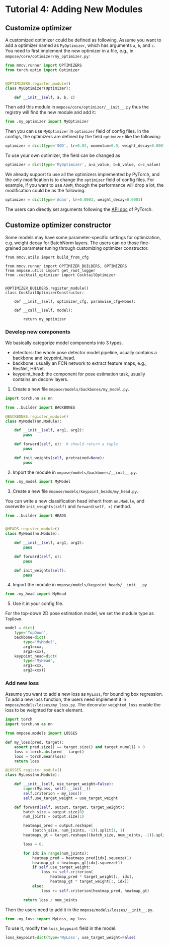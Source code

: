 # Tutorial 4: Adding New Modules

## Customize optimizer

A customized optimizer could be defined as following.
Assume you want to add a optimizer named as `MyOptimizer`, which has arguments `a`, `b`, and `c`.
You need to first implement the new optimizer in a file, e.g., in `mmpose/core/optimizer/my_optimizer.py`:

```python
from mmcv.runner import OPTIMIZERS
from torch.optim import Optimizer


@OPTIMIZERS.register_module()
class MyOptimizer(Optimizer):

    def __init__(self, a, b, c)

```

Then add this module in `mmpose/core/optimizer/__init__.py` thus the registry will
find the new module and add it:

```python
from .my_optimizer import MyOptimizer
```

Then you can use `MyOptimizer` in `optimizer` field of config files.
In the configs, the optimizers are defined by the field `optimizer` like the following:

```python
optimizer = dict(type='SGD', lr=0.02, momentum=0.9, weight_decay=0.0001)
```

To use your own optimizer, the field can be changed as

```python
optimizer = dict(type='MyOptimizer', a=a_value, b=b_value, c=c_value)
```

We already support to use all the optimizers implemented by PyTorch, and the only modification is to change the `optimizer` field of config files.
For example, if you want to use `ADAM`, though the performance will drop a lot, the modification could be as the following.

```python
optimizer = dict(type='Adam', lr=0.0003, weight_decay=0.0001)
```

The users can directly set arguments following the [API doc](https://pytorch.org/docs/stable/optim.html?highlight=optim#module-torch.optim) of PyTorch.

## Customize optimizer constructor

Some models may have some parameter-specific settings for optimization, e.g. weight decay for BatchNorm layers.
The users can do those fine-grained parameter tuning through customizing optimizer constructor.

```
from mmcv.utils import build_from_cfg

from mmcv.runner import OPTIMIZER_BUILDERS, OPTIMIZERS
from mmpose.utils import get_root_logger
from .cocktail_optimizer import CocktailOptimizer


@OPTIMIZER_BUILDERS.register_module()
class CocktailOptimizerConstructor:

    def __init__(self, optimizer_cfg, paramwise_cfg=None):

    def __call__(self, model):

        return my_optimizer

```

### Develop new components

We basically categorize model components into 3 types.

- detectors: the whole pose detector model pipeline, usually contains a backbone and keypoint_head.
- backbone: usually an FCN network to extract feature maps, e.g., ResNet, HRNet.
- keypoint_head: the component for pose estimation task, usually contains an deconv layers.

1. Create a new file `mmpose/models/backbones/my_model.py`.

```python
import torch.nn as nn

from ..builder import BACKBONES

@BACKBONES.register_module()
class MyModel(nn.Module):

    def __init__(self, arg1, arg2):
        pass

    def forward(self, x):  # should return a tuple
        pass

    def init_weights(self, pretrained=None):
        pass
```

2. Import the module in `mmpose/models/backbones/__init__.py`.

```python
from .my_model import MyModel
```

3. Create a new file `mmpose/models/keypoint_heads/my_head.py`.

You can write a new classification head inherit from `nn.Module`,
and overwrite `init_weights(self)` and `forward(self, x)` method.

```python
from ..builder import HEADS


@HEADS.register_module()
class MyHead(nn.Module):

    def __init__(self, arg1, arg2):
        pass

    def forward(self, x):
        pass

    def init_weights(self):
        pass
```

4. Import the module in `mmpose/models/keypoint_heads/__init__.py`

```python
from .my_head import MyHead
```

5. Use it in your config file.

For the top-down 2D pose estimation model, we set the module type as `TopDown`.

```python
model = dict(
    type='TopDown',
    backbone=dict(
        type='MyModel',
        arg1=xxx,
        arg2=xxx),
    keypoint_head=dict(
        type='MyHead',
        arg1=xxx,
        arg2=xxx))
```

### Add new loss

Assume you want to add a new loss as `MyLoss`, for bounding box regression.
To add a new loss function, the users need implement it in `mmpose/models/losses/my_loss.py`.
The decorator `weighted_loss` enable the loss to be weighted for each element.

```python
import torch
import torch.nn as nn

from mmpose.models import LOSSES

def my_loss(pred, target):
    assert pred.size() == target.size() and target.numel() > 0
    loss = torch.abs(pred - target)
    loss = torch.mean(loss)
    return loss

@LOSSES.register_module()
class MyLoss(nn.Module):

    def __init__(self, use_target_weight=False):
        super(MyLoss, self).__init__()
        self.criterion = my_loss()
        self.use_target_weight = use_target_weight

    def forward(self, output, target, target_weight):
        batch_size = output.size(0)
        num_joints = output.size(1)

        heatmaps_pred = output.reshape(
            (batch_size, num_joints, -1)).split(1, 1)
        heatmaps_gt = target.reshape((batch_size, num_joints, -1)).split(1, 1)

        loss = 0.

        for idx in range(num_joints):
            heatmap_pred = heatmaps_pred[idx].squeeze(1)
            heatmap_gt = heatmaps_gt[idx].squeeze(1)
            if self.use_target_weight:
                loss += self.criterion(
                    heatmap_pred * target_weight[:, idx],
                    heatmap_gt * target_weight[:, idx])
            else:
                loss += self.criterion(heatmap_pred, heatmap_gt)

        return loss / num_joints
```

Then the users need to add it in the `mmpose/models/losses/__init__.py`.

```python
from .my_loss import MyLoss, my_loss

```

To use it, modify the `loss_keypoint` field in the model.

```python
loss_keypoint=dict(type='MyLoss', use_target_weight=False)
```
